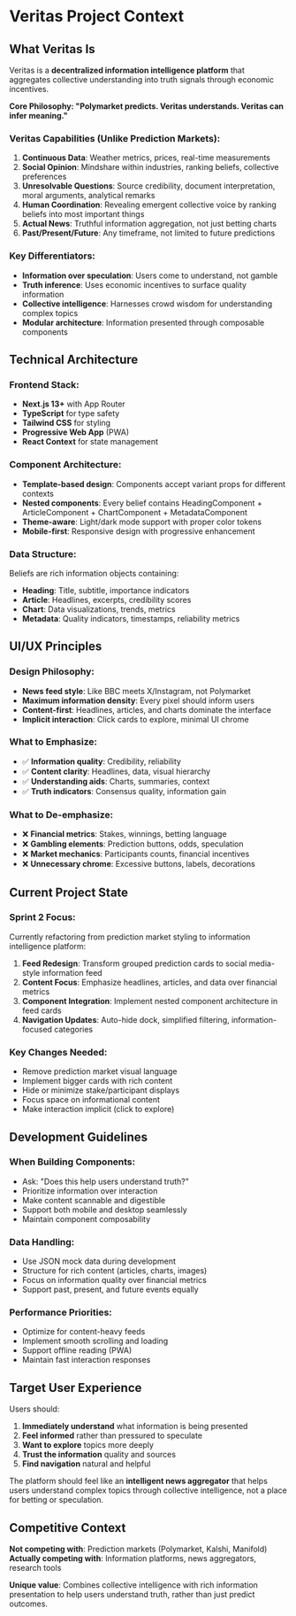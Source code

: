 # Veritas Project Context

## What Veritas Is

Veritas is a **decentralized information intelligence platform** that aggregates collective understanding into truth signals through economic incentives. 

**Core Philosophy: "Polymarket predicts. Veritas understands. Veritas can infer meaning."**

### Veritas Capabilities (Unlike Prediction Markets):

1. **Continuous Data**: Weather metrics, prices, real-time measurements
2. **Social Opinion**: Mindshare within industries, ranking beliefs, collective preferences  
3. **Unresolvable Questions**: Source credibility, document interpretation, moral arguments, analytical remarks
4. **Human Coordination**: Revealing emergent collective voice by ranking beliefs into most important things
5. **Actual News**: Truthful information aggregation, not just betting charts
6. **Past/Present/Future**: Any timeframe, not limited to future predictions

### Key Differentiators:
- **Information over speculation**: Users come to understand, not gamble
- **Truth inference**: Uses economic incentives to surface quality information
- **Collective intelligence**: Harnesses crowd wisdom for understanding complex topics
- **Modular architecture**: Information presented through composable components

## Technical Architecture

### Frontend Stack:
- **Next.js 13+** with App Router
- **TypeScript** for type safety
- **Tailwind CSS** for styling
- **Progressive Web App** (PWA)
- **React Context** for state management

### Component Architecture:
- **Template-based design**: Components accept variant props for different contexts
- **Nested components**: Every belief contains HeadingComponent + ArticleComponent + ChartComponent + MetadataComponent
- **Theme-aware**: Light/dark mode support with proper color tokens
- **Mobile-first**: Responsive design with progressive enhancement

### Data Structure:
Beliefs are rich information objects containing:
- **Heading**: Title, subtitle, importance indicators
- **Article**: Headlines, excerpts, credibility scores
- **Chart**: Data visualizations, trends, metrics
- **Metadata**: Quality indicators, timestamps, reliability metrics

## UI/UX Principles

### Design Philosophy:
- **News feed style**: Like BBC meets X/Instagram, not Polymarket
- **Maximum information density**: Every pixel should inform users
- **Content-first**: Headlines, articles, and charts dominate the interface
- **Implicit interaction**: Click cards to explore, minimal UI chrome

### What to Emphasize:
- ✅ **Information quality**: Credibility, reliability
- ✅ **Content clarity**: Headlines, data, visual hierarchy
- ✅ **Understanding aids**: Charts, summaries, context
- ✅ **Truth indicators**: Consensus quality, information gain

### What to De-emphasize:
- ❌ **Financial metrics**: Stakes, winnings, betting language
- ❌ **Gambling elements**: Prediction buttons, odds, speculation
- ❌ **Market mechanics**: Participants counts, financial incentives
- ❌ **Unnecessary chrome**: Excessive buttons, labels, decorations

## Current Project State

### Sprint 2 Focus:
Currently refactoring from prediction market styling to information intelligence platform:

1. **Feed Redesign**: Transform grouped prediction cards to social media-style information feed
2. **Content Focus**: Emphasize headlines, articles, and data over financial metrics
3. **Component Integration**: Implement nested component architecture in feed cards
4. **Navigation Updates**: Auto-hide dock, simplified filtering, information-focused categories

### Key Changes Needed:
- Remove prediction market visual language
- Implement bigger cards with rich content
- Hide or minimize stake/participant displays
- Focus space on informational content
- Make interaction implicit (click to explore)

## Development Guidelines

### When Building Components:
- Ask: "Does this help users understand truth?"
- Prioritize information over interaction
- Make content scannable and digestible  
- Support both mobile and desktop seamlessly
- Maintain component composability

### Data Handling:
- Use JSON mock data during development
- Structure for rich content (articles, charts, images)
- Focus on information quality over financial metrics
- Support past, present, and future events equally

### Performance Priorities:
- Optimize for content-heavy feeds
- Implement smooth scrolling and loading
- Support offline reading (PWA)
- Maintain fast interaction responses

## Target User Experience

Users should:
1. **Immediately understand** what information is being presented
2. **Feel informed** rather than pressured to speculate
3. **Want to explore** topics more deeply
4. **Trust the information** quality and sources
5. **Find navigation** natural and helpful

The platform should feel like an **intelligent news aggregator** that helps users understand complex topics through collective intelligence, not a place for betting or speculation.

## Competitive Context

**Not competing with**: Prediction markets (Polymarket, Kalshi, Manifold)
**Actually competing with**: Information platforms, news aggregators, research tools

**Unique value**: Combines collective intelligence with rich information presentation to help users understand truth, rather than just predict outcomes. 